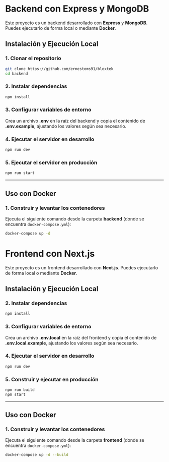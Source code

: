 
# Backend con Express y MongoDB

Este proyecto es un backend desarrollado con **Express** y **MongoDB**. Puedes ejecutarlo de forma local o mediante **Docker**.

## Instalación y Ejecución Local

### 1. Clonar el repositorio
```sh
git clone https://github.com/ernestoms91/bloxtek
cd backend
```

### 2. Instalar dependencias
```sh
npm install
```

### 3. Configurar variables de entorno
Crea un archivo **.env** en la raíz del backend y copia el contenido de **.env.example**, ajustando los valores según sea necesario.

### 4. Ejecutar el servidor en desarrollo
```sh
npm run dev
```

### 5. Ejecutar el servidor en producción
```sh
npm run start
```

---

## Uso con Docker

### 1. Construir y levantar los contenedores
Ejecuta el siguiente comando desde la carpeta **backend** (donde se encuentra `docker-compose.yml`):
```sh
docker-compose up -d 
```

# Frontend con Next.js

Este proyecto es un frontend desarrollado con **Next.js**. Puedes ejecutarlo de forma local o mediante **Docker**.

## Instalación y Ejecución Local

### 2. Instalar dependencias
```sh
npm install
```

### 3. Configurar variables de entorno
Crea un archivo **.env.local** en la raíz del frontend y copia el contenido de **.env.local.example**, ajustando los valores según sea necesario.

### 4. Ejecutar el servidor en desarrollo
```sh
npm run dev
```

### 5. Construir y ejecutar en producción
```sh
npm run build
npm start
```

---

## Uso con Docker

### 1. Construir y levantar los contenedores
Ejecuta el siguiente comando desde la carpeta **frontend** (donde se encuentra `docker-compose.yml`):
```sh
docker-compose up -d --build
```
